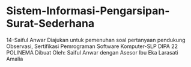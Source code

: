 # Sistem-Informasi-Pengarsipan-Surat-Sederhana
14-Saiful Anwar
Diajukan untuk pemenuhan soal pertanyaan pendukung Observasi, Sertifikasi Pemrograman Software Komputer-SLP DIPA 22 POLINEMA
Dibuat Oleh: Saiful Anwar dengan Asesor Ibu	Eka Larasati Amalia

